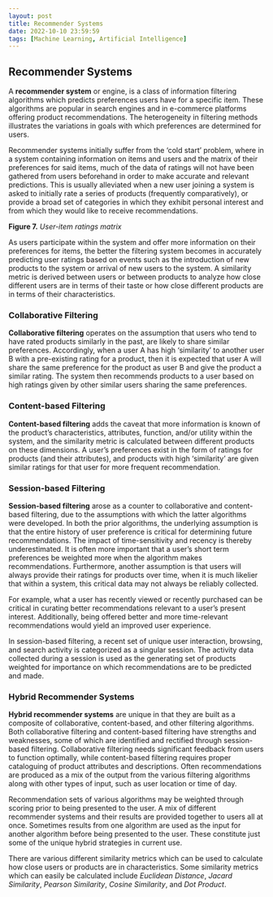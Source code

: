 ```yaml
---
layout: post
title: Recommender Systems
date: 2022-10-10 23:59:59
tags: [Machine Learning, Artificial Intelligence]
---
```

## Recommender Systems

A **recommender system** or engine, is a class of information filtering algorithms which predicts preferences users have for a specific item. These algorithms are popular in search engines and in e-commerce platforms offering product recommendations. The heterogeneity in filtering methods illustrates the variations in goals with which preferences are determined for users.

Recommender systems initially suffer from the ‘cold start’ problem, where in a system containing information on items and users and the matrix of their preferences for said items, much of the data of ratings will not have been gathered from users beforehand in order to make accurate and relevant predictions. This is usually alleviated when a new user joining a system is asked to initially rate a series of products (frequently comparatively), or provide a broad set of categories in which they exhibit personal interest and from which they would like to receive recommendations.

**Figure 7.** *User-item ratings matrix*

As users participate within the system and offer more information on their preferences for items, the better the filtering system becomes in accurately predicting user ratings based on events such as the introduction of new products to the system or arrival of new users to the system.
A similarity metric is derived between users or between products to analyze how close different users are in terms of their taste or how close different products are in terms of their characteristics.

### Collaborative Filtering
**Collaborative filtering** operates on the assumption that users who tend to have rated products similarly in the past, are likely to share similar preferences. Accordingly, when a user A has high ‘similarity’ to another user B with a pre-existing rating for a product, then it is expected that user A will share the same preference for the product as user B and give the product a similar rating. The system then recommends products to a user based on high ratings given by other similar users sharing the same preferences.

### Content-based Filtering
**Content-based filtering** adds the caveat that more information is known of the product’s characteristics, attributes, function, and/or utility within the system, and the similarity metric is calculated between different products on these dimensions. A user’s preferences exist in the form of ratings for products (and their attributes), and products with high ‘similarity’ are given similar ratings for that user for more frequent recommendation.

### Session-based Filtering
**Session-based filtering** arose as a counter to collaborative and content-based filtering, due to the assumptions with which the latter algorithms were developed. In both the prior algorithms, the underlying assumption is that the entire history of user preference is critical for determining future recommendations. The impact of time-sensitivity and recency is thereby underestimated. It is often more important that a user’s short term preferences be weighted more when the algorithm makes recommendations. Furthermore, another assumption is that users will always provide their ratings for products over time, when it is much likelier that within a system, this critical data may not always be reliably collected.

For example, what a user has recently viewed or recently purchased can be critical in curating better recommendations relevant to a user’s present interest. Additionally, being offered better and more time-relevant recommendations would yield an improved user experience.

In session-based filtering, a recent set of unique user interaction, browsing, and search activity is categorized as a singular session. The activity data collected during a session is used as the generating set of products weighted for importance on which recommendations are to be predicted and made.

### Hybrid Recommender Systems
**Hybrid recommender systems** are unique in that they are built as a composite of collaborative, content-based, and other filtering algorithms. Both collaborative filtering and content-based filtering have strengths and weaknesses, some of which are identified and rectified through session-based filtering. Collaborative filtering needs significant feedback from users to function optimally, while content-based filtering requires proper cataloguing of product attributes and descriptions. Often recommendations are produced as a mix of the output from the various filtering algorithms along with other types of input, such as user location or time of day.

Recommendation sets of various algorithms may be weighted through scoring prior to being presented to the user. A mix of different recommender systems and their results are provided together to users all at once. Sometimes results from one algorithm are used as the input for another algorithm before being presented to the user. These constitute just some of the unique hybrid strategies in current use.

There are various different similarity metrics which can be used to calculate how close users or products are in characteristics. Some similarity metrics which can easily be calculated include *Euclidean Distance*, *Jacard Similarity*, *Pearson Similarity*, *Cosine Similarity*, and *Dot Product*.
